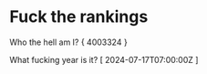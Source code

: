 # Fuck the rankings

Who the hell am I?
{ 4003324 }

What fucking year is it?
[ 2024-07-17T07:00:00Z ]
